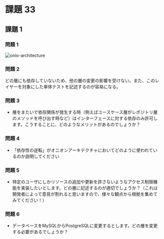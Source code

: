# 課題 33

## 課題 1

### 問題 1

![onio-architecture](https://user-images.githubusercontent.com/49358142/182028858-0acc7f99-131e-47c9-b8b9-bc15dc2fb52e.png)

### 問題 2

どの層にも依存していないため、他の層の変更の影響を受けない。また、このレイヤーを対象にした単体テストを記述するのが容易になる。

### 問題 3
- 層をまたいで依存関係が発生する時（例えばユースケース層がレポジトリ層のメソッドを呼び出す時など）はインターフェースに対する依存のみ許可します。こうすることに、どのようなメリットがあるのでしょうか？

### 問題 4
- 「依存性の逆転」がオニオンアーキテクチャにおいてどのように使われているのか説明してください

### 問題 5
- 特定のユーザにしかリソースの追加や更新を許さないようなアクセス制限機能を実装したいとします。どの層に記述するのが適切でしょうか？（これは開発者によって意見が割れると思いますので、様々な観点から根拠を集めてみてください！）

### 問題 6
- データベースをMySQLからPostgreSQLに変更するとします。どの層を変更する必要があるでしょうか？
